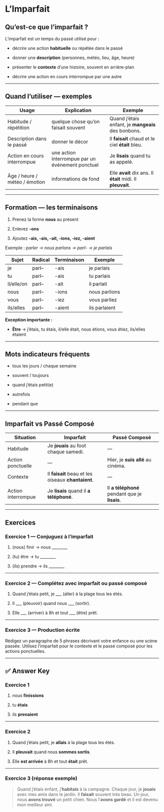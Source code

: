 # L’Imparfait

## Qu’est-ce que l’imparfait ?

L’imparfait est un temps du passé utilisé pour :

- décrire une action **habituelle** ou répétée dans le passé
    
- donner une **description** (personnes, météo, lieu, âge, heure)
    
- présenter le **contexte** d’une histoire, souvent en arrière-plan
    
- décrire une action en cours interrompue par une autre
    

---

## Quand l’utiliser — exemples

|Usage|Explication|Exemple|
|---|---|---|
|Habitude / répétition|quelque chose qu’on faisait souvent|Quand j’étais enfant, je **mangeais** des bonbons.|
|Description dans le passé|donner le décor|Il **faisait** chaud et le ciel **était** bleu.|
|Action en cours interrompue|une action interrompue par un événement ponctuel|Je **lisais** quand tu as appelé.|
|Âge / heure / météo / émotion|informations de fond|Elle **avait** dix ans. Il **était** midi. Il **pleuvait**.|

---

## Formation — les terminaisons

1. Prenez la forme **nous** au présent
    
2. Enlevez **-ons**
    
3. Ajoutez **-ais, -ais, -ait, -ions, -iez, -aient**
    

Exemple : _parler → nous parlons → parl- → je parlais_

|Sujet|Radical|Terminaison|Exemple|
|---|---|---|---|
|je|parl–|-ais|je parlais|
|tu|parl–|-ais|tu parlais|
|il/elle/on|parl–|-ait|il parlait|
|nous|parl–|-ions|nous parlions|
|vous|parl–|-iez|vous parliez|
|ils/elles|parl–|-aient|ils parlaient|

**Exception importante :**

- **Être** → j’étais, tu étais, il/elle était, nous étions, vous étiez, ils/elles étaient
    

---

## Mots indicateurs fréquents

- tous les jours / chaque semaine
    
- souvent / toujours
    
- quand j’étais petit(e)
    
- autrefois
    
- pendant que
    

---

## Imparfait vs Passé Composé

|Situation|Imparfait|Passé Composé|
|---|---|---|
|Habitude|Je **jouais** au foot chaque samedi.|—|
|Action ponctuelle|—|Hier, je **suis allé** au cinéma.|
|Contexte|Il **faisait** beau et les oiseaux **chantaient**.|—|
|Action interrompue|Je **lisais** quand il **a téléphoné**.|Il **a téléphoné** pendant que je **lisais**.|

---

## Exercices

### Exercice 1 — Conjuguez à l’imparfait

1. (nous) finir → nous ________
    
2. (tu) être → tu ________
    
3. (ils) prendre → ils ________
    

---

### Exercice 2 — Complétez avec imparfait ou passé composé

1. Quand j’étais petit, je ___ (aller) à la plage tous les étés.
    
2. Il ___ (pleuvoir) quand nous ___ (sortir).
    
3. Elle ___ (arriver) à 8h et tout ___ (être) prêt.
    

---

### Exercice 3 — Production écrite

Rédigez un paragraphe de 5 phrases décrivant votre enfance ou une scène passée. Utilisez l’imparfait pour le contexte et le passé composé pour les actions ponctuelles.

---

## ✅ Answer Key

### Exercice 1

1. nous **finissions**
    
2. tu **étais**
    
3. ils **prenaient**
    

---

### Exercice 2

1. Quand j’étais petit, je **allais** à la plage tous les étés.
    
2. Il **pleuvait** quand nous **sommes sortis**.
    
3. Elle **est arrivée** à 8h et tout **était** prêt.
    

---

### Exercice 3 (réponse exemple)

> Quand j’étais enfant, j’**habitais** à la campagne. Chaque jour, je **jouais** avec mes amis dans le jardin. Il **faisait** souvent très beau. Un jour, nous **avons trouvé** un petit chien. Nous l’**avons gardé** et il est devenu mon meilleur ami.
